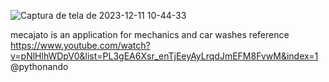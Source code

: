 ![Captura de tela de 2023-12-11 10-44-33](https://github.com/CalebeMito/Mecajato/assets/90878309/356224fc-e60b-45bf-ae1f-f0fd411c4a22)


mecajato is an application for mechanics and car washes
reference https://www.youtube.com/watch?v=pNlHlhWDpV0&list=PL3gEA6Xsr_enTjEeyAyLrqdJmEFM8FvwM&index=1
@pythonando
